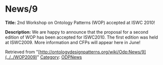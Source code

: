 #  News/9


__Title:__ 2nd Workshop on Ontology Patterns (WOP) accepted at ISWC 2010!


__Description:__ We are happy to announce that the proposal for a second edition of WOP has been accepted for ISWC2010. The first edition was held at ISWC2009. More information and CFPs will appear here in June! 





Retrieved from "[http://ontologydesignpatterns.org/wiki/Odp:News/9](../../WOP2009)"
 [Category](http://ontologydesignpatterns.org/wiki/Special:Categories "Special:Categories"): [ODPNews](../../Category/ODPNews "Category:ODPNews")